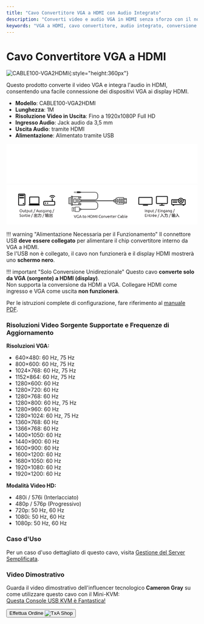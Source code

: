 ```yaml
---
title: "Cavo Convertitore VGA a HDMI con Audio Integrato"
description: "Converti video e audio VGA in HDMI senza sforzo con il nostro cavo convertitore, perfetto per collegare dispositivi più vecchi a display moderni."
keywords: "VGA a HDMI, cavo convertitore, audio integrato, conversione video"
---
```


# Cavo Convertitore VGA a HDMI

![CABLE100-VGA2HDMI](/images/product/part/CABLE100-VGA2HDMI-1.jpg){:style="height:360px"}

Questo prodotto converte il video VGA e integra l'audio in HDMI, consentendo una facile connessione dei dispositivi VGA ai display HDMI.

-   **Modello**: CABLE100-VGA2HDMI
-   **Lunghezza**: 1M
-   **Risoluzione Video in Uscita**: Fino a 1920x1080P Full HD
-   **Ingresso Audio**: Jack audio da 3,5 mm
-   **Uscita Audio**: tramite HDMI
-   **Alimentazione**: Alimentato tramite USB

![VGA to HDMI Cable Dark](vga2hdmi-connect-dark.svg#only-dark)
![VGA to HDMI Cable Light](vga2hdmi-connect-light.svg#only-light)

!!! warning "Alimentazione Necessaria per il Funzionamento"
    Il connettore USB **deve essere collegato** per alimentare il chip convertitore interno da VGA a HDMI.  
    Se l'USB non è collegato, il cavo non funzionerà e il display HDMI mostrerà uno **schermo nero**.

!!! important "Solo Conversione Unidirezionale"
    Questo cavo **converte solo da VGA (sorgente) a HDMI (display)**.  
    Non supporta la conversione da HDMI a VGA. Collegare HDMI come ingresso e VGA come uscita **non funzionerà**.

Per le istruzioni complete di configurazione, fare riferimento al [manuale PDF](https://github.com/TechxArtisanStudio/Openterface/blob/main/product-printed-materials/vga2hdmi-manual-300-100-2040928.pdf).

### Risoluzioni Video Sorgente Supportate e Frequenze di Aggiornamento

**Risoluzioni VGA:**

-   640×480: 60 Hz, 75 Hz
-   800×600: 60 Hz, 75 Hz
-   1024×768: 60 Hz, 75 Hz
-   1152×864: 60 Hz, 75 Hz
-   1280×600: 60 Hz
-   1280×720: 60 Hz
-   1280×768: 60 Hz
-   1280×800: 60 Hz, 75 Hz
-   1280×960: 60 Hz
-   1280×1024: 60 Hz, 75 Hz
-   1360×768: 60 Hz
-   1366×768: 60 Hz
-   1400×1050: 60 Hz
-   1440×900: 60 Hz
-   1600×900: 60 Hz
-   1600×1200: 60 Hz
-   1680×1050: 60 Hz
-   1920×1080: 60 Hz
-   1920×1200: 60 Hz

**Modalità Video HD:**

-   480i / 576i (Interlacciato)
-   480p / 576p (Progressivo)
-   720p: 50 Hz, 60 Hz
-   1080i: 50 Hz, 60 Hz
-   1080p: 50 Hz, 60 Hz

### Caso d'Uso

Per un caso d'uso dettagliato di questo cavo, visita [Gestione del Server Semplificata](/use-cases/#streamlined-server-management).

### Video Dimostrativo

Guarda il video dimostrativo dell'influencer tecnologico **Cameron Gray** su come utilizzare questo cavo con il Mini-KVM:  
[Questa Console USB KVM è Fantastica!](https://youtu.be/xAEQpWyfY-c?si=auB5NtqHVw2C7iIK&t=1693)

<button class="md-button" onclick="window.location.href='https://shop.techxartisan.com/products/vga-to-hdmi-converter-cable'"> Effettua Ordine <img src="/images/trademark/txa.svg" alt="TxA Shop" style="vertical-align: middle; height: 20px;"></button>
